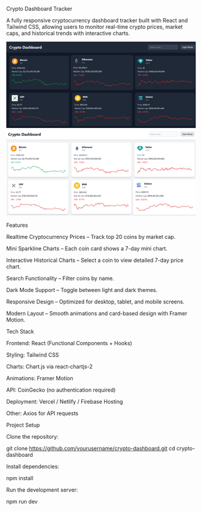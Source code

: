 Crypto Dashboard Tracker

A fully responsive cryptocurrency dashboard tracker built with React and Tailwind CSS, allowing users to monitor real-time crypto prices, market caps, and historical trends with interactive charts.

<img src="darkmode.png" >

<img src="lightmode.png">


Features

Realtime Cryptocurrency Prices – Track top 20 coins by market cap.

Mini Sparkline Charts – Each coin card shows a 7-day mini chart.

Interactive Historical Charts – Select a coin to view detailed 7-day price chart.

Search Functionality – Filter coins by name.

Dark Mode Support – Toggle between light and dark themes.

Responsive Design – Optimized for desktop, tablet, and mobile screens.

Modern Layout – Smooth animations and card-based design with Framer Motion.

Tech Stack

Frontend: React (Functional Components + Hooks)

Styling: Tailwind CSS

Charts: Chart.js via react-chartjs-2

Animations: Framer Motion

API: CoinGecko (no authentication required)

Deployment: Vercel / Netlify / Firebase Hosting

Other: Axios for API requests

Project Setup

Clone the repository:

git clone https://github.com/yourusername/crypto-dashboard.git
cd crypto-dashboard


Install dependencies:

npm install


Run the development server:

npm run dev